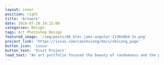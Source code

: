 ```yaml
---
layout: inner
position: right
title: 'Artwork'
date: 2016-07-20 14:15:00
categories: Design
tags: Art Photoshop Design
featured_image: '/img/posts/06_bloc-jams-angular-1130x864-2x.png'
project_link: 'https://issuu.com/caoshicong/docs/shicong_page'
button_icon: 'issuu'
button_text: 'Visit Project'
lead_text: "An art portfolio focused the beauty of randomness and the power of emergence."
---
```

